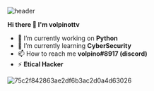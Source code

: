 ![header](https://user-images.githubusercontent.com/108951418/226121783-8cfefcf2-31c5-4bb8-b039-e02fbae72ca5.png)

**Hi there 👋 I'm volpinottv**

- 🔭 I’m currently working on **Python**
- 🌱 I’m currently learning **CyberSecurity**
- 📫 How to reach me **volpino#8917 (discord)**
- ⚡ **Etical Hacker**

![75c2f842863ae2df6b3ac2d0a4d63026](https://user-images.githubusercontent.com/108951418/226122521-ff44ffe6-7a57-49fa-b8bc-16908e6acb67.gif)
